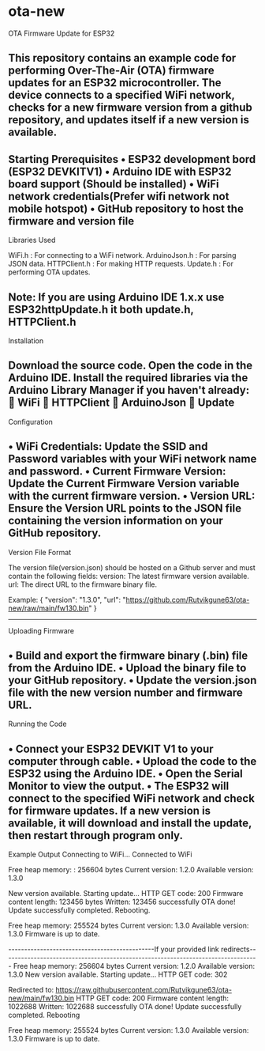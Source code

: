 # ota-new
OTA Firmware Update for ESP32

This repository contains an example code for performing Over-The-Air (OTA) firmware updates for an ESP32 microcontroller. The device connects to a specified WiFi network, checks for a new firmware version from a github repository, and updates itself if a new version is available.
-------------------------------------------------------------------------------------------------------------------------------------
Starting 
Prerequisites
•	ESP32 development bord (ESP32 DEVKITV1)
•	Arduino IDE with ESP32 board support (Should be installed)
•	WiFi network credentials(Prefer wifi network not mobile hotspot)
•	GitHub repository to host the firmware and version file
-------------------------------------------------------------------------------------------------------------------------------------
Libraries Used

WiFi.h                  : For connecting to a WiFi network.
ArduinoJson.h           : For parsing JSON data.
HTTPClient.h            : For making HTTP requests.
Update.h                : For performing OTA updates.

Note: If you are using Arduino IDE 1.x.x use ESP32httpUpdate.h it both update.h, HTTPClient.h 
-------------------------------------------------------------------------------------------------------------------------------------
Installation

Download the source code.
Open the code in the Arduino IDE.
Install the required libraries via the Arduino Library Manager if you haven't already:
	WiFi
	HTTPClient
	ArduinoJson
	Update
-------------------------------------------------------------------------------------------------------------------------------------
Configuration

•	WiFi Credentials: Update the SSID and Password variables with your WiFi network name and password.
•	Current Firmware Version: Update the Current Firmware Version variable with the current firmware version.
•	Version URL: Ensure the Version URL points to the JSON file containing the version information on your GitHub repository.
-------------------------------------------------------------------------------------------------------------------------------------
Version File Format

The version file(version.json) should be hosted on a Github server and must contain the following fields:
version: The latest firmware version available.
url: The direct URL to the firmware binary file.

Example:
{
  "version": "1.3.0",
  "url": "https://github.com/Rutvikgune63/ota-new/raw/main/fw130.bin"
}

-------------------------------------------------------------------------------------------------------------------------------------
Uploading Firmware

•	Build and export the firmware binary (.bin) file from the Arduino IDE.
•	Upload the binary file to your GitHub repository.
•	Update the version.json file with the new version number and firmware URL.
-------------------------------------------------------------------------------------------------------------------------------------
Running the Code

•	Connect your ESP32 DEVKIT V1 to your computer through cable.
•	Upload the code to the ESP32 using the Arduino IDE.
•	Open the Serial Monitor to view the output.
•	The ESP32 will connect to the specified WiFi network and check for firmware updates. If a new version is available, it will download and install the update, then restart through program only.
-------------------------------------------------------------------------------------------------------------------------------------
Example Output
Connecting to WiFi...
Connected to WiFi

Free heap memory: : 256604  bytes
Current version: 1.2.0
Available version: 1.3.0

New version available. Starting update...
HTTP GET code: 200
Firmware content length: 123456 bytes
Written: 123456 successfully
OTA done!
Update successfully completed. Rebooting.

Free heap memory: 255524 bytes
Current version: 1.3.0
Available version: 1.3.0
Firmware is up to date.

----------------------------------------------If your provided link redirects--------------------------------------------------------------------------------- 
Free heap memory: 256604 bytes
Current version: 1.2.0
Available version: 1.3.0
New version available. Starting update...
HTTP GET code: 302

Redirected to: https://raw.githubusercontent.com/Rutvikgune63/ota-new/main/fw130.bin
HTTP GET code: 200
Firmware content length: 1022688
Written: 1022688 successfully
OTA done!
Update successfully completed. Rebooting

Free heap memory: 255524 bytes
Current version: 1.3.0
Available version: 1.3.0
Firmware is up to date.
